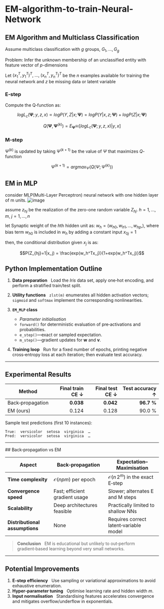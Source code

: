 # EM-algorithm-to-train-Neural-Network


## EM Algorithm and Multiclass Classification
Assume multiclass classification with $g$ groups, $G_1, ..., G_g$

Problem: Infer the unknown membership of an unclassified entity with feature vector of $p$-dimensions 

Let $(x_1^T, y_1^T)^T,\;\dots,\;(x_n^T, y_n^T)^T$ be the $n$ examples available for training the neural network and $z$ be missing data or latent variable



### E‑step

Compute the Q‑function as:

$$log L_c(\boldsymbol{\Psi};y,z,x) \propto log P(Y,Z|x;\boldsymbol{\Psi}) = log P(Y|x,z;\boldsymbol{\Psi}) + log P(Z|x;\boldsymbol{\Psi})$$

$$Q(\boldsymbol{\Psi},\boldsymbol{\Psi}^{(k)}) = E_{\boldsymbol{\Psi}^{(k)}}[log L_c(\boldsymbol{\Psi};y,z,x)|y,x]$$



### M‑step

$\Psi^{(k)}$ is updated by taking $\Psi^{(k+1)}$ be the value of $\Psi$ that maximizes $Q$-function

$$\Psi^{(k+1)} = argmax_{\Psi}(Q(\Psi;\Psi^{(k)}))$$

## EM in MLP
consider MLP(Multi-Layer Perceptron) neural network with one hidden layer of m units.
![image](https://github.com/user-attachments/assets/54cd486c-841e-4079-8696-966fda31ff42)

assume $z_{hj}$ be the realization of the zero-one random variable $Z_{hj}$. $h=1,...,m, \ j=1,...,n$

let Synaptic weight of the $h$th hidden unit as: $w_h = (w_{h0},w_{h1},...,w_{hp},)$, where bias term $w_{h0}$ is included in $w_h$ by adding a constant input $x_{0j} = 1$

then, the conditional distribution given $x_j$ is as:

$$P(Z_{hj}=1|x_j) = \frac{exp(w_h^Tx_j)}{1+exp(w_h^Tx_j)}$$



## Python Implementation Outline

1. **Data preparation**   Load the *Iris* data set, apply one‑hot
   encoding, and perform a stratified train/test split.
2. **Utility functions**   `zlst(m)` enumerates all hidden activation
   vectors; `sigmoid` and `softmax` implement the corresponding
   nonlinearities.
3. **`EM_MLP` class**

   * *Parameter initialisation*
   * `forward()` for deterministic evaluation of pre‑activations and
     probabilities.
   * `e_step()`—exact or sampled expectation.
   * `m_step()`—gradient updates for $\mathbf w$ and $\mathbf v$.
4. **Training loop**   Run for a fixed number of epochs, printing
   negative cross‑entropy loss at each iteration; then evaluate test
   accuracy.

---

## Experimental Results

| Method           | Final train CE ↓ | Final test CE ↓ | Test accuracy ↑ |
| ---------------- | ---------------: | --------------: | --------------: |
| Back‑propagation |        **0.038** |       **0.042** |      **96.7 %** |
| EM (ours)        |            0.124 |           0.128 |          90.0 % |

Sample test predictions (first 10 instances):

```
True:  versicolor  setosa  virginica  …
Pred:  versicolor  setosa  virginica  …
```

---

## Back‑propagation vs EM

| Aspect                         | Back‑propagation               | Expectation–Maximisation                   |
| ------------------------------ | ------------------------------ | ------------------------------------------ |
| **Time complexity**            | $\mathcal O(npm)$ per epoch    | $\mathcal O(n\,2^{m})$ in the exact E‑step |
| **Convergence speed**          | Fast; efficient gradient usage | Slower; alternates E and M steps           |
| **Scalability**                | Deep architectures feasible    | Practically limited to shallow NNs         |
| **Distributional assumptions** | None                           | Requires correct latent‑variable model     |

> **Conclusion**   EM is educational but unlikely to out‑perform
> gradient‑based learning beyond very small networks.

---

## Potential Improvements

1. **E‑step efficiency**   Use sampling or variational approximations to
   avoid exhaustive enumeration.
2. **Hyper‑parameter tuning**   Optimise learning rate and hidden width
   $m$.
3. **Input normalisation**   Standardising features accelerates
   convergence and mitigates overflow/underflow in exponentials.

